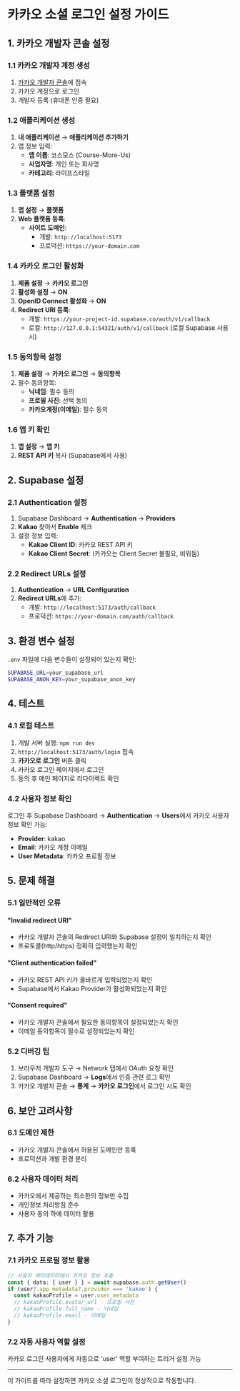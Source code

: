 # 카카오 소셜 로그인 설정 가이드

## 1. 카카오 개발자 콘솔 설정

### 1.1 카카오 개발자 계정 생성
1. [카카오 개발자 콘솔](https://developers.kakao.com/)에 접속
2. 카카오 계정으로 로그인
3. 개발자 등록 (휴대폰 인증 필요)

### 1.2 애플리케이션 생성
1. **내 애플리케이션** → **애플리케이션 추가하기**
2. 앱 정보 입력:
   - **앱 이름**: 코스모스 (Course-More-Us)
   - **사업자명**: 개인 또는 회사명
   - **카테고리**: 라이프스타일

### 1.3 플랫폼 설정
1. **앱 설정** → **플랫폼**
2. **Web 플랫폼 등록**:
   - **사이트 도메인**: 
     - 개발: `http://localhost:5173`
     - 프로덕션: `https://your-domain.com`

### 1.4 카카오 로그인 활성화
1. **제품 설정** → **카카오 로그인**
2. **활성화 설정** → **ON**
3. **OpenID Connect 활성화** → **ON**
4. **Redirect URI 등록**:
   - 개발: `https://your-project-id.supabase.co/auth/v1/callback`
   - 로컬: `http://127.0.0.1:54321/auth/v1/callback` (로컬 Supabase 사용 시)

### 1.5 동의항목 설정
1. **제품 설정** → **카카오 로그인** → **동의항목**
2. 필수 동의항목:
   - **닉네임**: 필수 동의
   - **프로필 사진**: 선택 동의
   - **카카오계정(이메일)**: 필수 동의

### 1.6 앱 키 확인
1. **앱 설정** → **앱 키**
2. **REST API 키** 복사 (Supabase에서 사용)

## 2. Supabase 설정

### 2.1 Authentication 설정
1. Supabase Dashboard → **Authentication** → **Providers**
2. **Kakao** 찾아서 **Enable** 체크
3. 설정 정보 입력:
   - **Kakao Client ID**: 카카오 REST API 키
   - **Kakao Client Secret**: (카카오는 Client Secret 불필요, 비워둠)

### 2.2 Redirect URLs 설정
1. **Authentication** → **URL Configuration**
2. **Redirect URLs**에 추가:
   - 개발: `http://localhost:5173/auth/callback`
   - 프로덕션: `https://your-domain.com/auth/callback`

## 3. 환경 변수 설정

`.env` 파일에 다음 변수들이 설정되어 있는지 확인:

```bash
SUPABASE_URL=your_supabase_url
SUPABASE_ANON_KEY=your_supabase_anon_key
```

## 4. 테스트

### 4.1 로컬 테스트
1. 개발 서버 실행: `npm run dev`
2. `http://localhost:5173/auth/login` 접속
3. **카카오로 로그인** 버튼 클릭
4. 카카오 로그인 페이지에서 로그인
5. 동의 후 메인 페이지로 리다이렉트 확인

### 4.2 사용자 정보 확인
로그인 후 Supabase Dashboard → **Authentication** → **Users**에서 카카오 사용자 정보 확인 가능:
- **Provider**: kakao
- **Email**: 카카오 계정 이메일
- **User Metadata**: 카카오 프로필 정보

## 5. 문제 해결

### 5.1 일반적인 오류

#### "Invalid redirect URI"
- 카카오 개발자 콘솔의 Redirect URI와 Supabase 설정이 일치하는지 확인
- 프로토콜(http/https) 정확히 입력했는지 확인

#### "Client authentication failed"
- 카카오 REST API 키가 올바르게 입력되었는지 확인
- Supabase에서 Kakao Provider가 활성화되었는지 확인

#### "Consent required"
- 카카오 개발자 콘솔에서 필요한 동의항목이 설정되었는지 확인
- 이메일 동의항목이 필수로 설정되었는지 확인

### 5.2 디버깅 팁
1. 브라우저 개발자 도구 → Network 탭에서 OAuth 요청 확인
2. Supabase Dashboard → **Logs**에서 인증 관련 로그 확인
3. 카카오 개발자 콘솔 → **통계** → **카카오 로그인**에서 로그인 시도 확인

## 6. 보안 고려사항

### 6.1 도메인 제한
- 카카오 개발자 콘솔에서 허용된 도메인만 등록
- 프로덕션과 개발 환경 분리

### 6.2 사용자 데이터 처리
- 카카오에서 제공하는 최소한의 정보만 수집
- 개인정보 처리방침 준수
- 사용자 동의 하에 데이터 활용

## 7. 추가 기능

### 7.1 카카오 프로필 정보 활용
```typescript
// 사용자 메타데이터에서 카카오 정보 추출
const { data: { user } } = await supabase.auth.getUser()
if (user?.app_metadata?.provider === 'kakao') {
  const kakaoProfile = user.user_metadata
  // kakaoProfile.avatar_url - 프로필 사진
  // kakaoProfile.full_name - 닉네임
  // kakaoProfile.email - 이메일
}
```

### 7.2 자동 사용자 역할 설정
카카오 로그인 사용자에게 자동으로 'user' 역할 부여하는 트리거 설정 가능

---

이 가이드를 따라 설정하면 카카오 소셜 로그인이 정상적으로 작동합니다. 